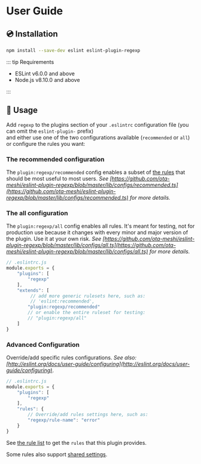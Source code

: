 # User Guide

## :cd: Installation

```bash
npm install --save-dev eslint eslint-plugin-regexp
```

::: tip Requirements

- ESLint v6.0.0 and above
- Node.js v8.10.0 and above

:::

## :book: Usage

<!--USAGE_SECTION_START-->

Add `regexp` to the plugins section of your `.eslintrc` configuration file (you can omit the `eslint-plugin-` prefix)  
and either use one of the two configurations available (`recommended` or `all`) or configure the rules you want:

### The recommended configuration

The `plugin:regexp/recommended` config enables a subset of [the rules](../rules/README.md) that should be most useful to most users.
*See [https://github.com/ota-meshi/eslint-plugin-regexp/blob/master/lib/configs/recommended.ts](https://github.com/ota-meshi/eslint-plugin-regexp/blob/master/lib/configs/recommended.ts) for more details.*

### The all configuration

The `plugin:regexp/all` config enables all rules. It's meant for testing, not for production use because it changes with every minor and major version of the plugin. Use it at your own risk.
  *See [https://github.com/ota-meshi/eslint-plugin-regexp/blob/master/lib/configs/all.ts](https://github.com/ota-meshi/eslint-plugin-regexp/blob/master/lib/configs/all.ts) for more details.*

```js
// .eslintrc.js
module.exports = {
    "plugins": [
        "regexp"
    ],
    "extends": [
         // add more generic rulesets here, such as:
         // 'eslint:recommended',
        "plugin:regexp/recommended"
        // or enable the entire ruleset for testing:
        // "plugin:regexp/all"
    ]
}
```

### Advanced Configuration

Override/add specific rules configurations. *See also: [http://eslint.org/docs/user-guide/configuring](http://eslint.org/docs/user-guide/configuring)*.

```js
// .eslintrc.js
module.exports = {
    "plugins": [
        "regexp"
    ],
    "rules": {
        // Override/add rules settings here, such as:
        "regexp/rule-name": "error"
    }
}
```

<!--USAGE_SECTION_END-->

See [the rule list](../rules/README.md) to get the `rules` that this plugin provides.

Some rules also support [shared settings](../settings/README.md).
